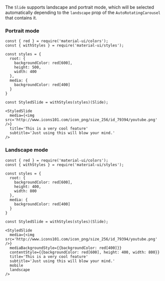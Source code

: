 The `Slide` supports landscape and portrait mode, which will be selected automatically depending to the `landscape` prop of the `AutoRotatingCarousel` that contains it.

### Portrait mode
```
const { red } = require('material-ui/colors');
const { withStyles } = require('material-ui/styles');

const styles = {
  root: {
    backgroundColor: red[600],
    height: 500,
    width: 400
  },
  media: {
    backgroundColor: red[400]
  }
}

const StyledSlide = withStyles(styles)(Slide);

<StyledSlide
  media={<img src='http://www.icons101.com/icon_png/size_256/id_79394/youtube.png' />}
  title='This is a very cool feature'
  subtitle='Just using this will blow your mind.'
/>
```

### Landscape mode
```
const { red } = require('material-ui/colors');
const { withStyles } = require('material-ui/styles');

const styles = {
  root: {
    backgroundColor: red[600],
    height: 400,
    width: 800
  },
  media: {
    backgroundColor: red[400]
  }
}

const StyledSlide = withStyles(styles)(Slide);

<StyledSlide
  media={<img src='http://www.icons101.com/icon_png/size_256/id_79394/youtube.png' />}
  mediaBackgroundStyle={{backgroundColor: red[400]}}
  contentStyle={{backgroundColor: red[600], height: 400, width: 800}}
  title='This is a very cool feature'
  subtitle='Just using this will blow your mind.'
  mobile
  landscape
/>
```
